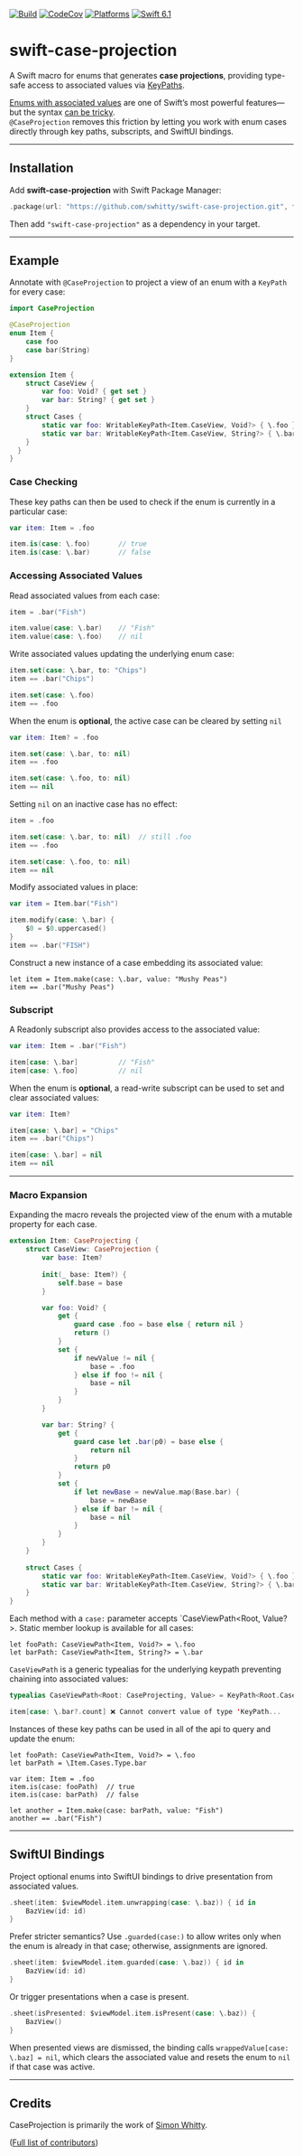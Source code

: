 [![Build](https://github.com/swhitty/swift-case-projection/actions/workflows/build.yml/badge.svg)](https://github.com/swhitty/swift-case-projection/actions/workflows/build.yml)
[![CodeCov](https://codecov.io/gh/swhitty/swift-case-projection/graphs/badge.svg)](https://codecov.io/gh/swhitty/swift-case-projection)
[![Platforms](https://img.shields.io/endpoint?url=https%3A%2F%2Fswiftpackageindex.com%2Fapi%2Fpackages%2Fswhitty%2Fswift-case-projection%2Fbadge%3Ftype%3Dplatforms)](https://swiftpackageindex.com/swhitty/swift-case-projection) [![Swift 6.1](https://img.shields.io/endpoint?url=https%3A%2F%2Fswiftpackageindex.com%2Fapi%2Fpackages%2Fswhitty%2Fswift-case-projection%2Fbadge%3Ftype%3Dswift-versions)](https://swiftpackageindex.com/swhitty/swift-case-projection)

# swift-case-projection

A Swift macro for enums that generates **case projections**, providing type-safe access to associated values via [KeyPaths](https://docs.swift.org/swift-book/documentation/the-swift-programming-language/expressions/#Key-Path-Expression).

[Enums with associated values](https://docs.swift.org/swift-book/documentation/the-swift-programming-language/enumerations/#Associated-Values) are one of Swift’s most powerful features—but the syntax [can be tricky](https://goshdarnifcaseletsyntax.com).  
`@CaseProjection` removes this friction by letting you work with enum cases directly through key paths, subscripts, and SwiftUI bindings.

---

## Installation

Add **swift-case-projection** with Swift Package Manager:

```swift
.package(url: "https://github.com/swhitty/swift-case-projection.git", from: "0.3.0")
```

Then add `"swift-case-projection"` as a dependency in your target.

---

## Example

Annotate with `@CaseProjection` to project a view of an enum with a `KeyPath` for every case:

```swift
import CaseProjection

@CaseProjection
enum Item {
    case foo
    case bar(String)
}

extension Item {
    struct CaseView {
        var foo: Void? { get set }
        var bar: String? { get set }
    }
    struct Cases {
        static var foo: WritableKeyPath<Item.CaseView, Void?> { \.foo }
        static var bar: WritableKeyPath<Item.CaseView, String?> { \.bar }   
    }
  }
}
```

### Case Checking

These key paths can then be used to check if the enum is currently in a particular case:

```swift
var item: Item = .foo

item.is(case: \.foo)       // true
item.is(case: \.bar)       // false
```

### Accessing Associated Values

Read associated values from each case:

```swift
item = .bar("Fish")

item.value(case: \.bar)    // "Fish"
item.value(case: \.foo)    // nil
```

Write associated values updating the underlying enum case:

```swift
item.set(case: \.bar, to: "Chips")
item == .bar("Chips")

item.set(case: \.foo)
item == .foo
```

When the enum is **optional**, the active case can be cleared by setting `nil`

```swift
var item: Item? = .foo

item.set(case: \.bar, to: nil)
item == .foo

item.set(case: \.foo, to: nil)
item == nil
```

Setting `nil` on an inactive case has no effect:

```swift
item = .foo

item.set(case: \.bar, to: nil)  // still .foo
item == .foo

item.set(case: \.foo, to: nil)
item == nil
```

Modify associated values in place:

```swift
var item = Item.bar("Fish")

item.modify(case: \.bar) {
    $0 = $0.uppercased()
}
item == .bar("FISH")
```

Construct a new instance of a case embedding its associated value:

```
let item = Item.make(case: \.bar, value: "Mushy Peas")
item == .bar("Mushy Peas")
```

### Subscript

A Readonly subscript also provides access to the associated value:

```swift
var item: Item = .bar("Fish")

item[case: \.bar]          // "Fish"
item[case: \.foo]          // nil
```

When the enum is **optional**, a read-write subscript can be used to set and clear associated values:

```swift
var item: Item?

item[case: \.bar] = "Chips"
item == .bar("Chips")

item[case: \.bar] = nil
item == nil
```

---

### Macro Expansion

Expanding the macro reveals the projected view of the enum with a mutable property for each case.

```swift
extension Item: CaseProjecting {
    struct CaseView: CaseProjection {
        var base: Item?
        
        init(_ base: Item?) {
            self.base = base
        }

        var foo: Void? {
            get {
                guard case .foo = base else { return nil }
                return ()
            }
            set {
                if newValue != nil {
                    base = .foo
                } else if foo != nil {
                    base = nil
                }
            }
        }

        var bar: String? {
            get {
                guard case let .bar(p0) = base else {
                    return nil
                }
                return p0
            }
            set {
                if let newBase = newValue.map(Base.bar) {
                    base = newBase
                } else if bar != nil {
                    base = nil
                }
            }
        }
    }
    
    struct Cases {
        static var foo: WritableKeyPath<Item.CaseView, Void?> { \.foo }
        static var bar: WritableKeyPath<Item.CaseView, String?> { \.bar }   
    }
}
```

Each method with a `case:` parameter accepts `CaseViewPath<Root, Value?>. Static member lookup is available for all cases:

```
let fooPath: CaseViewPath<Item, Void?> = \.foo
let barPath: CaseViewPath<Item, String?> = \.bar
```

`CaseViewPath` is a generic typealias for the underlying keypath preventing chaining into associated values:

```swift
typealias CaseViewPath<Root: CaseProjecting, Value> = KeyPath<Root.Cases.Type, WritableKeyPath<Root.CaseView, Value>>
```

```swift
item[case: \.bar?.count] ❌ Cannot convert value of type 'KeyPath...
```

Instances of these key paths can be used in all of the api to query and update the enum:

```
let fooPath: CaseViewPath<Item, Void?> = \.foo
let barPath = \Item.Cases.Type.bar

var item: Item = .foo
item.is(case: fooPath)  // true
item.is(case: barPath)  // false

let another = Item.make(case: barPath, value: "Fish")
another == .bar("Fish")
```

---


## SwiftUI Bindings

Project optional enums into SwiftUI bindings to drive presentation from associated values.

```swift
.sheet(item: $viewModel.item.unwrapping(case: \.baz)) { id in
    BazView(id: id)
}
```

Prefer stricter semantics? Use `.guarded(case:)` to allow writes only when the enum is already in that case; otherwise, assignments are ignored.

```swift
.sheet(item: $viewModel.item.guarded(case: \.baz)) { id in
    BazView(id: id)
}
```

Or trigger presentations when a case is present.

```swift
.sheet(isPresented: $viewModel.item.isPresent(case: \.baz)) {
    BazView()
}
```

When presented views are dismissed, the binding calls `wrappedValue[case: \.baz] = nil`, which clears the associated value and resets the enum to `nil` if that case was active.

---


## Credits

CaseProjection is primarily the work of [Simon Whitty](https://github.com/swhitty).

([Full list of contributors](https://github.com/swhitty/swift-case-projection/graphs/contributors))
